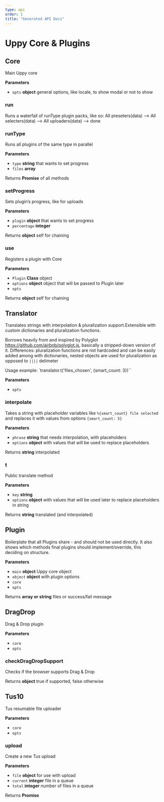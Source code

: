 ```yaml
---
type: api
order: 1
title: "Generated API Docs"
---
```


# Uppy Core & Plugins

## Core

Main Uppy core

**Parameters**

-   `opts` **object** general options, like locale, to show modal or not to show

### run

Runs a waterfall of runType plugin packs, like so:
All preseters(data) --> All selecters(data) --> All uploaders(data) --> done

### runType

Runs all plugins of the same type in parallel

**Parameters**

-   `type` **string** that wants to set progress
-   `files` **array** 

Returns **Promise** of all methods

### setProgress

Sets plugin’s progress, like for uploads

**Parameters**

-   `plugin` **object** that wants to set progress
-   `percentage` **integer** 

Returns **object** self for chaining

### use

Registers a plugin with Core

**Parameters**

-   `Plugin` **Class** object
-   `options` **object** object that will be passed to Plugin later
-   `opts`  

Returns **object** self for chaining

## Translator

Translates strings with interpolation & pluralization support.Extensible with custom dictionaries
and pluralization functions.

Borrows heavily from and inspired by Polyglot <https://github.com/airbnb/polyglot.js>,
basically a stripped-down version of it. Differences: pluralization functions are not hardcoded
and can be easily added among with dictionaries, nested objects are used for pluralization
as opposed to `||||` delimeter

Usage example: \`translator.t('files\_chosen', {smart\_count: 3})``

**Parameters**

-   `opts`  

### interpolate

Takes a string with placeholder variables like `%{smart_count} file selected`
and replaces it with values from options `{smart_count: 5}`

**Parameters**

-   `phrase` **string** that needs interpolation, with placeholders
-   `options` **object** with values that will be used to replace placeholders

Returns **string** interpolated

### t

Public translate method

**Parameters**

-   `key` **string** 
-   `options` **object** with values that will be used later to replace placeholders in string

Returns **string** translated (and interpolated)

## Plugin

Boilerplate that all Plugins share - and should not be used
directly. It also shows which methods final plugins should implement/override,
this deciding on structure.

**Parameters**

-   `main` **object** Uppy core object
-   `object` **object** with plugin options
-   `core`  
-   `opts`  

Returns **array or string** files or success/fail message

## DragDrop

Drag & Drop plugin

**Parameters**

-   `core`  
-   `opts`  

### checkDragDropSupport

Checks if the browser supports Drag & Drop

Returns **object** true if supported, false otherwise

## Tus10

Tus resumable file uploader

**Parameters**

-   `core`  
-   `opts`  

### upload

Create a new Tus upload

**Parameters**

-   `file` **object** for use with upload
-   `current` **integer** file in a queue
-   `total` **integer** number of files in a queue

Returns **Promise** 
